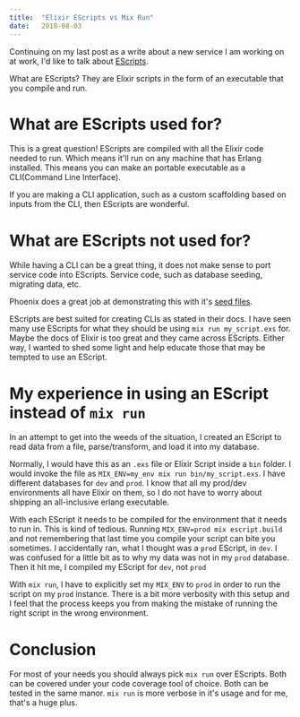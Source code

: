 ```yaml
---
title:  "Elixir EScripts vs Mix Run"
date:   2018-08-03
---
```


Continuing on my last post as a write about a new service I am working on at work, I'd like to talk about [EScripts](https://hexdocs.pm/mix/master/Mix.Tasks.Escript.Build.html).

What are EScripts? They are Elixir scripts in the form of an executable that you compile and run.

# What are EScripts used for?

This is a great question! EScripts are compiled with all the Elixir code needed to run. Which means it'll run on any machine that has Erlang installed. This means you can make an portable executable as a CLI(Command Line Interface).

If you are making a CLI application, such as a custom scaffolding based on inputs from the CLI, then EScripts are wonderful.

# What are EScripts not used for?

While having a CLI can be a great thing, it does not make sense to port service code into EScripts. Service code, such as database seeding, migrating data, etc.

Phoenix does a great job at demonstrating this with it's [seed files](https://phoenixframework.org/blog/seeding-data).

EScripts are best suited for creating CLIs as stated in their docs. I have seen many use EScripts for what they should be using `mix run my_script.exs` for. Maybe the docs of Elixir is too great and they came across EScripts. Either way, I wanted to shed some light and help educate those that may be tempted to use an EScript.

# My experience in using an EScript instead of `mix run`

In an attempt to get into the weeds of the situation, I created an EScript to read data from a file, parse/transform, and load it into my database.

Normally, I would have this as an `.exs` file or Elixir Script inside a `bin` folder. I would invoke the file as `MIX_ENV=my_env mix run bin/my_script.exs`. I have different databases for `dev` and `prod`. I know that all my prod/dev environments all have Elixir on them, so I do not have to worry about shipping an all-inclusive erlang executable.

With each EScript it needs to be compiled for the environment that it needs to run in. This is kind of tedious. Running `MIX_ENV=prod mix escript.build` and not remembering that last time you compile your script can bite you sometimes. I accidentally ran, what I thought was a `prod` EScript, in `dev`. I was confused for a little bit as to why my data was not in my `prod` database. Then it hit me, I compiled my EScript for `dev`, not `prod`

With `mix run`, I have to explicitly set my `MIX_ENV` to `prod` in order to run the script on my `prod` instance. There is a bit more verbosity with this setup and I feel that the process keeps you from making the mistake of running the right script in the wrong environment.

# Conclusion

For most of your needs you should always pick `mix run` over EScripts. Both can be covered under your code coverage tool of choice. Both can be tested in the same manor. `mix run` is more verbose in it's usage and for me, that's a huge plus.